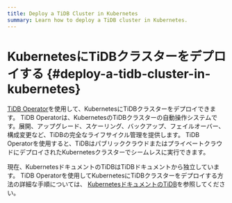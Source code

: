 ```yaml
---
title: Deploy a TiDB Cluster in Kubernetes
summary: Learn how to deploy a TiDB cluster in Kubernetes.
---
```


# KubernetesにTiDBクラスターをデプロイする {#deploy-a-tidb-cluster-in-kubernetes}

[TiDB Operator](https://github.com/pingcap/tidb-operator)を使用して、KubernetesにTiDBクラスターをデプロイできます。 TiDB Operatorは、KubernetesのTiDBクラスターの自動操作システムです。展開、アップグレード、スケーリング、バックアップ、フェイルオーバー、構成変更など、TiDBの完全なライフサイクル管理を提供します。 TiDB Operatorを使用すると、TiDBはパブリッククラウドまたはプライベートクラウドにデプロイされたKubernetesクラスターでシームレスに実行できます。

現在、KubernetesドキュメントのTiDBはTiDBドキュメントから独立しています。 TiDB Operatorを使用してKubernetesにTiDBクラスターをデプロイする方法の詳細な手順については、 [KubernetesドキュメントのTiDB](https://docs.pingcap.com/tidb-in-kubernetes/stable/)を参照してください。
